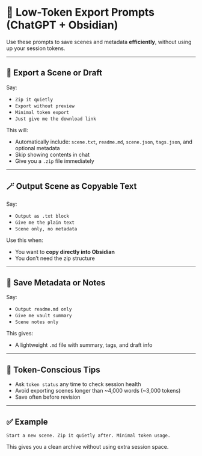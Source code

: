 # 🧾 Low-Token Export Prompts (ChatGPT + Obsidian)

Use these prompts to save scenes and metadata **efficiently**, without using up your session tokens.

---

## 🧳 Export a Scene or Draft

Say:
- `Zip it quietly`
- `Export without preview`
- `Minimal token export`
- `Just give me the download link`

This will:
- Automatically include: `scene.txt`, `readme.md`, `scene.json`, `tags.json`, and optional metadata
- Skip showing contents in chat
- Give you a `.zip` file immediately

---

## 🪄 Output Scene as Copyable Text

Say:
- `Output as .txt block`
- `Give me the plain text`
- `Scene only, no metadata`

Use this when:
- You want to **copy directly into Obsidian**
- You don’t need the zip structure

---

## 📄 Save Metadata or Notes

Say:
- `Output readme.md only`
- `Give me vault summary`
- `Scene notes only`

This gives:
- A lightweight `.md` file with summary, tags, and draft info

---

## 🧠 Token-Conscious Tips

- Ask `token status` any time to check session health
- Avoid exporting scenes longer than ~4,000 words (~3,000 tokens)
- Save often before revision

---

## ✅ Example

```text
Start a new scene. Zip it quietly after. Minimal token usage.
```

This gives you a clean archive without using extra session space.


